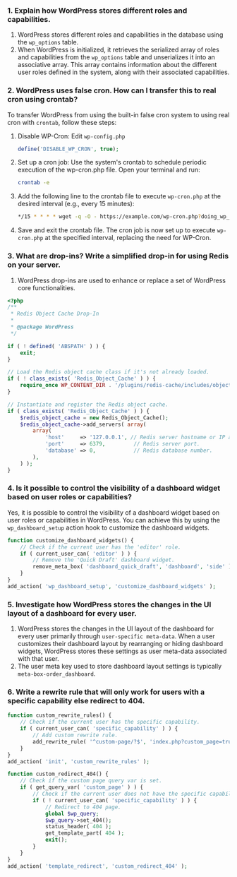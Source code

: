 ### 1. Explain how WordPress stores different roles and capabilities.
1. WordPress stores different roles and capabilities in the database using the `wp_options` table.
2. When WordPress is initialized, it retrieves the serialized array of roles and capabilities from the `wp_options` table and unserializes it into an associative array. This array contains information about the different user roles defined in the system, along with their associated capabilities.

### 2. WordPress uses false cron. How can I transfer this to real cron using crontab?
To transfer WordPress from using the built-in false cron system to using real cron with `crontab`, follow these steps:
1. Disable WP-Cron: Edit `wp-config.php` 
    ```php
    define('DISABLE_WP_CRON', true);
    ```
2. Set up a cron job: Use the system's crontab to schedule periodic execution of the wp-cron.php file. Open your terminal and run:
    ```bash
    crontab -e
    ```
3. Add the following line to the crontab file to execute `wp-cron.php` at the desired interval (e.g., every 15 minutes):
    ```bash
    */15 * * * * wget -q -O - https://example.com/wp-cron.php?doing_wp_cron >/dev/null 2>&1
    ```
4. Save and exit the crontab file. The cron job is now set up to execute `wp-cron.php` at the specified interval, replacing the need for WP-Cron.

### 3. What are drop-ins? Write a simplified drop-in for using Redis on your server.
1. WordPress drop-ins are used to enhance or replace a set of WordPress core functionalities. 

```php
<?php
/**
 * Redis Object Cache Drop-In
 *
 * @package WordPress
 */

if ( ! defined( 'ABSPATH' ) ) {
    exit;
}

// Load the Redis object cache class if it's not already loaded.
if ( ! class_exists( 'Redis_Object_Cache' ) ) {
    require_once WP_CONTENT_DIR . '/plugins/redis-cache/includes/object-cache.php';
}

// Instantiate and register the Redis object cache.
if ( class_exists( 'Redis_Object_Cache' ) ) {
    $redis_object_cache = new Redis_Object_Cache();
    $redis_object_cache->add_servers( array(
        array(
            'host'     => '127.0.0.1', // Redis server hostname or IP address.
            'port'     => 6379,         // Redis server port.
            'database' => 0,            // Redis database number.
        ),
    ) );
}
```

### 4. Is it possible to control the visibility of a dashboard widget based on user roles or capabilities?
Yes, it is possible to control the visibility of a dashboard widget based on user roles or capabilities in WordPress. You can achieve this by using the `wp_dashboard_setup` action hook to customize the dashboard widgets.

```php
function customize_dashboard_widgets() {
    // Check if the current user has the 'editor' role.
    if ( current_user_can( 'editor' ) ) {
        // Remove the 'Quick Draft' dashboard widget.
        remove_meta_box( 'dashboard_quick_draft', 'dashboard', 'side' );
    }
}
add_action( 'wp_dashboard_setup', 'customize_dashboard_widgets' );
```

### 5. Investigate how WordPress stores the changes in the UI layout of a dashboard for every user.
1. WordPress stores the changes in the UI layout of the dashboard for every user primarily through `user-specific meta-data`. When a user customizes their dashboard layout by rearranging or hiding dashboard widgets, WordPress stores these settings as user meta-data associated with that user.
2. The user meta key used to store dashboard layout settings is typically `meta-box-order_dashboard`. 

### 6. Write a rewrite rule that will only work for users with a specific capability else redirect to 404.
```php
function custom_rewrite_rules() {
    // Check if the current user has the specific capability.
    if ( current_user_can( 'specific_capability' ) ) {
        // Add custom rewrite rule.
        add_rewrite_rule( '^custom-page/?$', 'index.php?custom_page=true', 'top' );
    }
}
add_action( 'init', 'custom_rewrite_rules' );

function custom_redirect_404() {
    // Check if the custom page query var is set.
    if ( get_query_var( 'custom_page' ) ) {
        // Check if the current user does not have the specific capability.
        if ( ! current_user_can( 'specific_capability' ) ) {
            // Redirect to 404 page.
            global $wp_query;
            $wp_query->set_404();
            status_header( 404 );
            get_template_part( 404 );
            exit();
        }
    }
}
add_action( 'template_redirect', 'custom_redirect_404' );
```
